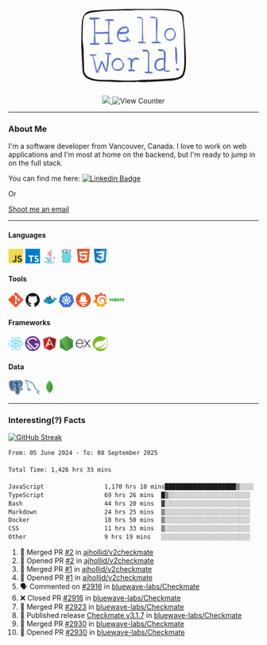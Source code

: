 <div align="center">
    <img src="./img/hello_world.webp" height="200px" width="">
    <div>
        <a href="https://www.linkedin.com/in/ajhollid">
            <img src="https://img.shields.io/badge/LinkedIn-blue"/>
        </a>
        <img src="https://komarev.com/ghpvc/?username=ajhollid&color=yellow" alt="View Counter">
    </div>
</div>

---

### About Me

I'm a software developer from Vancouver, Canada. I love to work on web applications and I'm most at home on the backend, but I'm ready to jump in on the full stack.

You can find me here: [![Linkedin Badge](https://img.shields.io/badge/-ajhollid-blue?style=flat&logo=Linkedin&logoColor=white)](https://www.linkedin.com/in/ajhollid)

Or

[Shoot me an email](mailto:ajhollid@gmail.com)

---

#### Languages

<div>
    <img src="./img/devicons/javascript-original.svg" width=30 height=30 alt="JavaScript">
    <img src="/img/devicons/typescript-original.svg" width=30 height=30 alt="TypeScript">
    <img src="./img/devicons/java-original.svg" width=30 height=30 alt="Java">
    <img src="./img/devicons/go-original.svg" width=30 height=30 alt="Golang">
    <img src="./img/devicons/html5-original.svg" width=30 height=30 alt="HTML 5">
    <img src="./img/devicons/css3-original.svg" width=30 height=30 alt="CSS 3">
</div>

#### Tools

<div>
    <img src="./img/devicons/git-original.svg" width=30 height=30 alt="Git">
    <img src="./img/devicons/github-original.svg" width=30 height=30 alt="Github">
    <img src="./img/devicons/docker-original.svg" width=30 
    height=30 alt="Docker">
    <img src="./img/devicons/kubernetes-original.svg" width=30 height=30 alt="K8">
    <img src="./img/devicons/prometheus-original.svg" width=30 height=30 alt="Prometheus">
    <img src="./img/devicons/grafana-original.svg" width=30 height=30 alt="Grafana">
    <img src="./img/devicons/nginx-original.svg" width=30 height=30 alt="Nginx">
</div>

#### Frameworks

<div>
    <img src="./img/devicons/react-original.svg" width=30 height=30 alt="React">
    <img src="./img/devicons/gatsby-original.svg" width=30 height=30 alt="Gatsby">
    <img src="./img/devicons/angularjs-original.svg" width=30 height=30 alt="AngularJS">
    <img src="./img/devicons/nodejs-original.svg" width=30 height=30 alt="NodeJS">
    <img src="./img/devicons/express-original.svg" width=30 height=30 alt="Express">
    <img src="./img/devicons/spring-original.svg" width=30 height=30 alt="Spring">
</div>

#### Data

<div>
    <img src="./img/devicons/postgresql-original.svg" width=30 height=30 alt="Postgresql">
    <img src="./img/devicons/mysql-original.svg" width=30 height=30 alt="Mysql">
    <img src="./img/devicons/mongodb-original.svg" width=30 height=30 alt="MongoDB">
</div>

---

### Interesting(?) Facts

[![GitHub Streak](http://github-readme-streak-stats.herokuapp.com?user=ajhollid)](https://git.io/streak-stats)

 <!--START_SECTION:waka-->

```txt
From: 05 June 2024 - To: 08 September 2025

Total Time: 1,426 hrs 33 mins

JavaScript                 1,170 hrs 10 mins████████████████████▒░░░░   81.49 %
TypeScript                 69 hrs 26 mins  █▒░░░░░░░░░░░░░░░░░░░░░░░   04.84 %
Bash                       44 hrs 20 mins  ▓░░░░░░░░░░░░░░░░░░░░░░░░   03.09 %
Markdown                   24 hrs 25 mins  ▒░░░░░░░░░░░░░░░░░░░░░░░░   01.70 %
Docker                     18 hrs 50 mins  ▒░░░░░░░░░░░░░░░░░░░░░░░░   01.31 %
CSS                        11 hrs 33 mins  ▒░░░░░░░░░░░░░░░░░░░░░░░░   00.81 %
Other                      9 hrs 19 mins   ░░░░░░░░░░░░░░░░░░░░░░░░░   00.65 %
```

<!--END_SECTION:waka-->


<!--START_SECTION:activity-->
1. 🎉 Merged PR [#2](https://github.com/ajhollid/v2checkmate/pull/2) in [ajhollid/v2checkmate](https://github.com/ajhollid/v2checkmate)
2. 💪 Opened PR [#2](https://github.com/ajhollid/v2checkmate/pull/2) in [ajhollid/v2checkmate](https://github.com/ajhollid/v2checkmate)
3. 🎉 Merged PR [#1](https://github.com/ajhollid/v2checkmate/pull/1) in [ajhollid/v2checkmate](https://github.com/ajhollid/v2checkmate)
4. 💪 Opened PR [#1](https://github.com/ajhollid/v2checkmate/pull/1) in [ajhollid/v2checkmate](https://github.com/ajhollid/v2checkmate)
5. 🗣 Commented on [#2916](https://github.com/bluewave-labs/Checkmate/pull/2916#issuecomment-3267021136) in [bluewave-labs/Checkmate](https://github.com/bluewave-labs/Checkmate)
6. ❌ Closed PR [#2916](https://github.com/bluewave-labs/Checkmate/pull/2916) in [bluewave-labs/Checkmate](https://github.com/bluewave-labs/Checkmate)
7. 🎉 Merged PR [#2923](https://github.com/bluewave-labs/Checkmate/pull/2923) in [bluewave-labs/Checkmate](https://github.com/bluewave-labs/Checkmate)
8. 🚀 Published release [Checkmate v3.1.7](https://github.com/bluewave-labs/Checkmate/releases/tag/v3.1.7) in [bluewave-labs/Checkmate](https://github.com/bluewave-labs/Checkmate)
9. 🎉 Merged PR [#2930](https://github.com/bluewave-labs/Checkmate/pull/2930) in [bluewave-labs/Checkmate](https://github.com/bluewave-labs/Checkmate)
10. 💪 Opened PR [#2930](https://github.com/bluewave-labs/Checkmate/pull/2930) in [bluewave-labs/Checkmate](https://github.com/bluewave-labs/Checkmate)
<!--END_SECTION:activity-->
